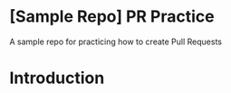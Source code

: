 # [Sample Repo] PR Practice
A sample repo for practicing how to create Pull Requests

# Introduction

